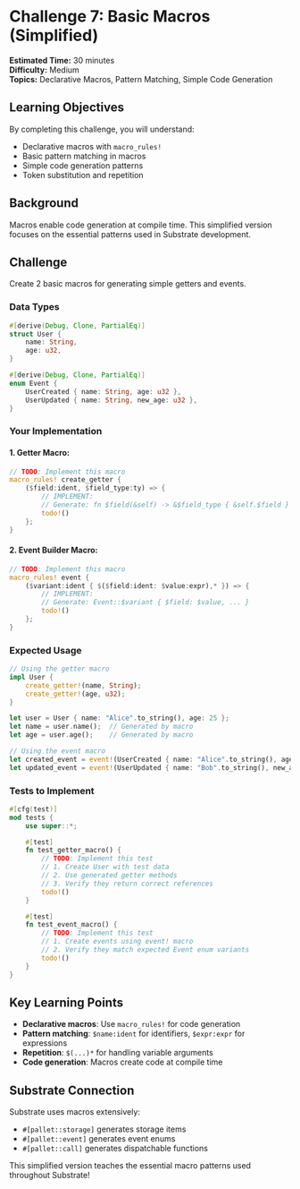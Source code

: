 # Challenge 7: Basic Macros (Simplified)

**Estimated Time:** 30 minutes  
**Difficulty:** Medium  
**Topics:** Declarative Macros, Pattern Matching, Simple Code Generation

## Learning Objectives

By completing this challenge, you will understand:
- Declarative macros with `macro_rules!`
- Basic pattern matching in macros
- Simple code generation patterns
- Token substitution and repetition

## Background

Macros enable code generation at compile time. This simplified version focuses on the essential patterns used in Substrate development.

## Challenge

Create 2 basic macros for generating simple getters and events.

### Data Types

```rust
#[derive(Debug, Clone, PartialEq)]
struct User {
    name: String,
    age: u32,
}

#[derive(Debug, Clone, PartialEq)]
enum Event {
    UserCreated { name: String, age: u32 },
    UserUpdated { name: String, new_age: u32 },
}
```

### Your Implementation

#### **1. Getter Macro:**
```rust
// TODO: Implement this macro
macro_rules! create_getter {
    ($field:ident, $field_type:ty) => {
        // IMPLEMENT:
        // Generate: fn $field(&self) -> &$field_type { &self.$field }
        todo!()
    };
}
```

#### **2. Event Builder Macro:**
```rust
// TODO: Implement this macro  
macro_rules! event {
    ($variant:ident { $($field:ident: $value:expr),* }) => {
        // IMPLEMENT:
        // Generate: Event::$variant { $field: $value, ... }
        todo!()
    };
}
```

### Expected Usage

```rust
// Using the getter macro
impl User {
    create_getter!(name, String);
    create_getter!(age, u32);
}

let user = User { name: "Alice".to_string(), age: 25 };
let name = user.name();  // Generated by macro
let age = user.age();    // Generated by macro

// Using the event macro
let created_event = event!(UserCreated { name: "Alice".to_string(), age: 25 });
let updated_event = event!(UserUpdated { name: "Bob".to_string(), new_age: 30 });
```

### Tests to Implement

```rust
#[cfg(test)]
mod tests {
    use super::*;

    #[test]
    fn test_getter_macro() {
        // TODO: Implement this test
        // 1. Create User with test data
        // 2. Use generated getter methods
        // 3. Verify they return correct references
        todo!()
    }

    #[test] 
    fn test_event_macro() {
        // TODO: Implement this test
        // 1. Create events using event! macro
        // 2. Verify they match expected Event enum variants
        todo!()
    }
}
```

## Key Learning Points

- **Declarative macros**: Use `macro_rules!` for code generation
- **Pattern matching**: `$name:ident` for identifiers, `$expr:expr` for expressions
- **Repetition**: `$(...)*` for handling variable arguments
- **Code generation**: Macros create code at compile time

## Substrate Connection

Substrate uses macros extensively:
- `#[pallet::storage]` generates storage items
- `#[pallet::event]` generates event enums
- `#[pallet::call]` generates dispatchable functions

This simplified version teaches the essential macro patterns used throughout Substrate!
